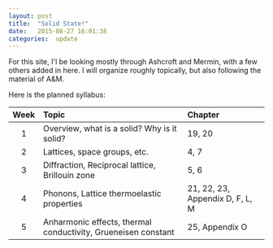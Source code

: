 ```yaml
---
layout: post
title:  "Solid State!"
date:   2015-08-27 16:01:38
categories:  update
---
```


For this site, I'l be looking mostly through Ashcroft and Mermin, with a few others added in here. I will organize roughly topically, but also following the material of A&M.

Here is the planned syllabus:

| Week  | Topic                                       | Chapter  |
|:-----:|:-------------------------------------------------|:-------------------------------|
| 1     | Overview, what is a solid? Why is it solid? |  19, 20  |
| 2     | Lattices, space groups, etc.                |  4, 7    |
|  3    | Diffraction, Reciprocal lattice, Brillouin zone | 5, 6 |
| 4     | Phonons, Lattice thermoelastic properties   | 21, 22, 23, Appendix D, F, L, M|
| 5     | Anharmonic effects, thermal conductivity, Grueneisen constant | 25, Appendix O |


